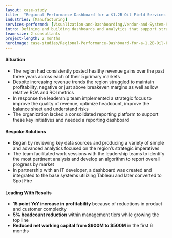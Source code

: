 ```yaml
---
layout: case-study
title:  "Regional Performance Dashboard for a $1.2B Oil Field Services Organization"
industries: [Manufacturing]
services-performed: [Visualization-and-Dashboarding,Vendor-and-System-Selection]
intro: Defining and building dashboards and analytics that support strategic initiatives in order to better manage and direct improvements
team-size: 2 consultants
project-length: 2 months
heroimage: case-studies/Regional-Performance-Dashboard-for-a-1.2B-Oil-Field-Services-Organization.jpg
---
```


#### Situation
- The region had consistently posted healthy revenue gains over the past three years across each of their 5 primary markets
- Despite increasing revenue trends the region struggled to maintain profitability, negative or just above breakeven margins as well as low relative ROA and ROI metrics
- In response the leadership team implemented a strategic focus to improve the quality of revenue, optimize headcount, improve the balance sheet and understand risks
- The organization lacked a consolidated reporting platform to support these key initiatives and needed a reporting dashboard

#### Bespoke Solutions
- Began by reviewing key data sources and producing a variety of simple and advanced analytics focused on the region’s strategic imperatives
- The team facilitated work sessions with the leadership teams to identify the most pertinent analysis and develop an algorithm to report overall progress by market
- In partnership with an IT developer, a dashboard was created and integrated to the base systems utilizing Tableau and later converted to Spot Fire

#### Leading With Results
- **15 point YoY increase in profitability** because of reductions in product and customer complexity
- **5% headcount reduction** within management tiers while growing the top line
- **Reduced net working capital from $900M to $500M** in the first 6 months
